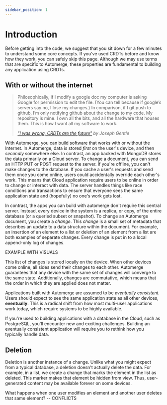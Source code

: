 ```yaml
---
sidebar_position: 1
---
```


# Introduction

Before getting into the code, we suggest that you sit down for a few minutes to understand some core concepts. If you've used CRDTs before and know how they work, you can safely skip this page. Although we may use terms that are specific to Automerge, these properties are fundamental to building any application using CRDTs.  

## With or without the internet

> Philosophically, if I modify a google doc my computer is asking Google for permission to edit the file. (You can tell because if google’s servers say no, I lose my changes.) In comparison, if I git push to github, I’m only notifying github about the change to my code. My repository is mine. I own all the bits, and all the hardware that houses them. This is how I want all my software to work.
>
> *["I was wrong, CRDTs are the future"](https://josephg.com/blog/crdts-are-the-future/) by Joseph Gentle*

With Automerge, you can build software that works with or without the Internet. In Automerge, data is stored *first* on the user's device, and then *secondly* somewhere else. In contrast, an app backed with MongoDB stores the data primarily on a Cloud server. To change a document, you can send an HTTP PUT or POST request to the server. If you're offline, you can't make changes to the database. If you cache a user's requests and send them once you come online, users could accidentally override each other's work. This means that Cloud application require users to be online in order to change or interact with data. The server handles things like race conditions and transactions to ensure that everyone sees the same application state and (hopefully) no one's work gets lost. 

In contrast, the apps you can build with automerge don't require this central server. Instead, every device in the system is a replica, or copy, of the entire database (or a queried subset or snapshot). To change an Automerge document, you create a *change*. This *change* is a small set of metadata that describes an update to a data structure within the document. For example, an insertion of an element to a list or deletion of an element from a list are both examples of separate changes. Every change is put in to a local append-only log of changes. 

EXAMPLE WITH VISUALS

This list of changes is stored locally on the device. When other devices come online, all sides send their changes to each other. Automerge guarantees that any device with the same set of changes will converge to the same state. Additionally, changes are commutative, which means that the order in which they are applied does not matter.

Applications built with Automerge are assumed to be *eventually consistent.* Users should expect to see the same application state as all other devices, **eventually**. This is a radical shift from how most multi-user applications work today, which require systems to be highly available. 

If you're used to building applications with a database in the Cloud, such as PostgreSQL, you'll encounter new and exciting challenges. Building an eventually consistent application will require you to rethink how you typically handle data.

## Deletion

Deletion is another instance of a change. Unlike what you might expect from a typical database, a deletion doesn't actually delete the data. For example, in a list, we create a change that marks the element in the list as deleted. This marker makes that element be hidden from view. Thus, user-generated content may be available forever on some devices. 

What happens when one user modifies an element and another user deletes that same element? 
-- CONFLICTS
